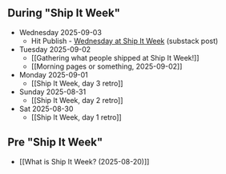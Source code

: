 ## During "Ship It Week"
- Wednesday 2025-09-03
	- Hit Publish - [Wednesday at Ship It Week](https://alexislearning.substack.com/p/wednesday-at-ship-it-week) (substack post)
- Tuesday 2025-09-02
	- [[Gathering what people shipped at Ship It Week!]]
	- [[Morning pages or something, 2025-09-02]]
- Monday 2025-09-01
	- [[Ship It Week, day 3 retro]]
- Sunday 2025-08-31
	- [[Ship It Week, day 2 retro]]
- Sat 2025-08-30
	- [[Ship It Week, day 1 retro]]
## Pre "Ship It Week"
- [[What is Ship It Week? (2025-08-20)]]